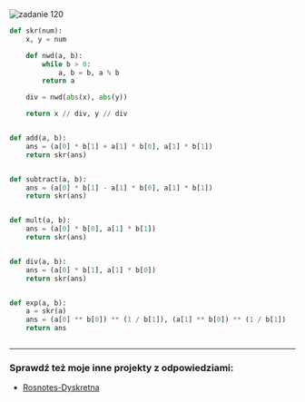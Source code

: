 <picture>
  <source srcset="../../srt/zbior_zadan/120.png" media="(prefers-color-scheme: light)">
  <source srcset="../../srt/zbior_zadan/black_120.png" media="(prefers-color-scheme: dark)">
  <img src="../../srt/zbior_zadan/black_120.png" alt="zadanie 120">
</picture>

```python
def skr(num):
    x, y = num

    def nwd(a, b):
        while b > 0:
            a, b = b, a % b
        return a

    div = nwd(abs(x), abs(y))

    return x // div, y // div


def add(a, b):
    ans = (a[0] * b[1] + a[1] * b[0], a[1] * b[1])
    return skr(ans)


def subtract(a, b):
    ans = (a[0] * b[1] - a[1] * b[0], a[1] * b[1])
    return skr(ans)


def mult(a, b):
    ans = (a[0] * b[0], a[1] * b[1])
    return skr(ans)


def div(a, b):
    ans = (a[0] * b[1], a[1] * b[0])
    return skr(ans)


def exp(a, b):
    a = skr(a)
    ans = (a[0] ** b[0]) ** (1 / b[1]), (a[1] ** b[0]) ** (1 / b[1])
    return ans



```

---
### Sprawdź też moje inne projekty z odpowiedziami:
- [Rosnotes-Dyskretna](https://github.com/kamilGie/Rosnotes-Dyskretna)
